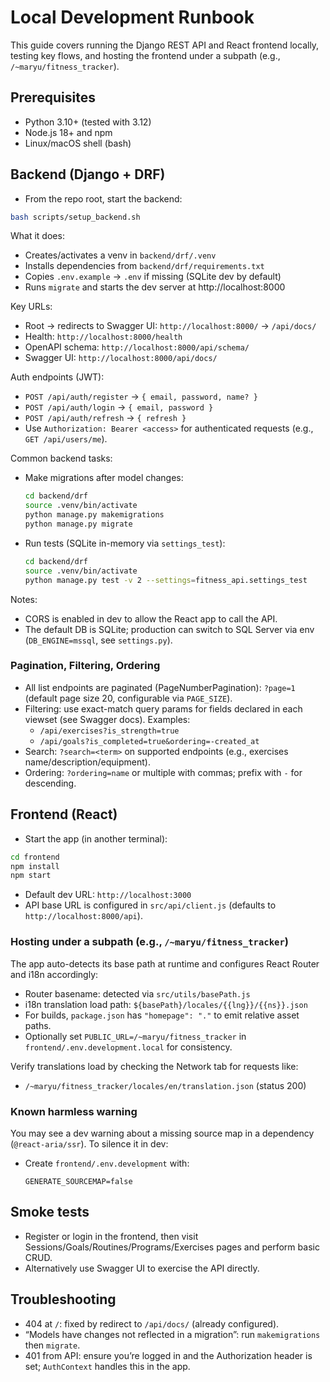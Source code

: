 # Local Development Runbook

This guide covers running the Django REST API and React frontend locally, testing key flows, and hosting the frontend under a subpath (e.g., `/~maryu/fitness_tracker`).

## Prerequisites
- Python 3.10+ (tested with 3.12)
- Node.js 18+ and npm
- Linux/macOS shell (bash)

## Backend (Django + DRF)

- From the repo root, start the backend:

```bash
bash scripts/setup_backend.sh
```

What it does:
- Creates/activates a venv in `backend/drf/.venv`
- Installs dependencies from `backend/drf/requirements.txt`
- Copies `.env.example` → `.env` if missing (SQLite dev by default)
- Runs `migrate` and starts the dev server at http://localhost:8000

Key URLs:
- Root → redirects to Swagger UI: `http://localhost:8000/` → `/api/docs/`
- Health: `http://localhost:8000/health`
- OpenAPI schema: `http://localhost:8000/api/schema/`
- Swagger UI: `http://localhost:8000/api/docs/`

Auth endpoints (JWT):
- `POST /api/auth/register` → `{ email, password, name? }`
- `POST /api/auth/login` → `{ email, password }`
- `POST /api/auth/refresh` → `{ refresh }`
- Use `Authorization: Bearer <access>` for authenticated requests (e.g., `GET /api/users/me`).

Common backend tasks:
- Make migrations after model changes:
  ```bash
  cd backend/drf
  source .venv/bin/activate
  python manage.py makemigrations
  python manage.py migrate
  ```
- Run tests (SQLite in-memory via `settings_test`):
  ```bash
  cd backend/drf
  source .venv/bin/activate
  python manage.py test -v 2 --settings=fitness_api.settings_test
  ```

Notes:
- CORS is enabled in dev to allow the React app to call the API.
- The default DB is SQLite; production can switch to SQL Server via env (`DB_ENGINE=mssql`, see `settings.py`).

### Pagination, Filtering, Ordering
- All list endpoints are paginated (PageNumberPagination): `?page=1` (default page size 20, configurable via `PAGE_SIZE`).
- Filtering: use exact-match query params for fields declared in each viewset (see Swagger docs). Examples:
  - `/api/exercises?is_strength=true`
  - `/api/goals?is_completed=true&ordering=-created_at`
- Search: `?search=<term>` on supported endpoints (e.g., exercises name/description/equipment).
- Ordering: `?ordering=name` or multiple with commas; prefix with `-` for descending.

## Frontend (React)

- Start the app (in another terminal):
```bash
cd frontend
npm install
npm start
```
- Default dev URL: `http://localhost:3000`
- API base URL is configured in `src/api/client.js` (defaults to `http://localhost:8000/api`).

### Hosting under a subpath (e.g., `/~maryu/fitness_tracker`)
The app auto-detects its base path at runtime and configures React Router and i18n accordingly:
- Router basename: detected via `src/utils/basePath.js`
- i18n translation load path: `${basePath}/locales/{{lng}}/{{ns}}.json`
- For builds, `package.json` has `"homepage": "."` to emit relative asset paths.
- Optionally set `PUBLIC_URL=/~maryu/fitness_tracker` in `frontend/.env.development.local` for consistency.

Verify translations load by checking the Network tab for requests like:
- `/~maryu/fitness_tracker/locales/en/translation.json` (status 200)

### Known harmless warning
You may see a dev warning about a missing source map in a dependency (`@react-aria/ssr`). To silence it in dev:
- Create `frontend/.env.development` with:
  ```
  GENERATE_SOURCEMAP=false
  ```

## Smoke tests
- Register or login in the frontend, then visit Sessions/Goals/Routines/Programs/Exercises pages and perform basic CRUD.
- Alternatively use Swagger UI to exercise the API directly.

## Troubleshooting
- 404 at `/`: fixed by redirect to `/api/docs/` (already configured).
- “Models have changes not reflected in a migration”: run `makemigrations` then `migrate`.
- 401 from API: ensure you’re logged in and the Authorization header is set; `AuthContext` handles this in the app.
